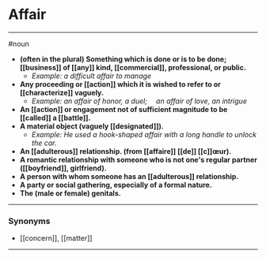 # Affair
---
#noun
- **(often in the plural) Something which is done or is to be done; [[business]] of [[any]] kind, [[commercial]], professional, or public.**
	- _Example: a difficult affair to manage_
- **Any proceeding or [[action]] which it is wished to refer to or [[characterize]] vaguely.**
	- _Example: an affair of honor, a duel;  an affair of love, an intrigue_
- **An [[action]] or engagement not of sufficient magnitude to be [[called]] a [[battle]].**
- **A material object (vaguely [[designated]]).**
	- _Example: He used a hook-shaped affair with a long handle to unlock the car._
- **An [[adulterous]] relationship. (from [[affaire]] [[de]] [[c]]œur).**
- **A romantic relationship with someone who is not one's regular partner ([[boyfriend]], girlfriend).**
- **A person with whom someone has an [[adulterous]] relationship.**
- **A party or social gathering, especially of a formal nature.**
- **The (male or female) genitals.**
---
### Synonyms
- [[concern]], [[matter]]
---
